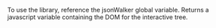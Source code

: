 To use the library, reference the jsonWalker global variable. Returns a javascript variable containing the DOM for the interactive tree.
